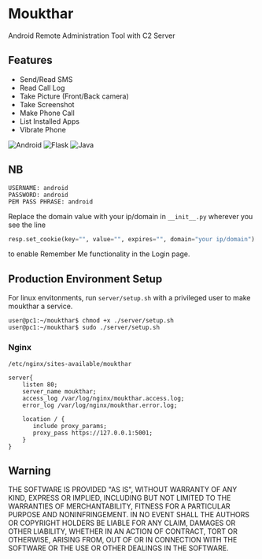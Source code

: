 # Moukthar

Android Remote Administration Tool with C2 Server

## Features
- Send/Read SMS
- Read Call Log
- Take Picture (Front/Back camera)
- Take Screenshot
- Make Phone Call
- List Installed Apps
- Vibrate Phone

![Android](https://img.shields.io/badge/Android-00FF00?style=for-the-badge&logo=android&logoColor=white)
![Flask](https://img.shields.io/badge/Flask-FFFFFF?style=for-the-badge&logo=flask&logoColor=black)
![Java](https://img.shields.io/badge/Java-2E8BC0?style=for-the-badge&logo=java&logoColor=white)

## NB
```
USERNAME: android
PASSWORD: android
PEM PASS PHRASE: android
```
Replace the domain value with your ip/domain in ```__init__.py``` wherever you see the line
```python
resp.set_cookie(key="", value="", expires="", domain="your ip/domain")
```
to enable Remember Me functionality in the Login page.

## Production Environment Setup
For linux envitonments, run ```server/setup.sh``` with a privileged user to make moukthar a service.
```console
user@pc1:~/moukthar$ chmod +x ./server/setup.sh
user@pc1:~/moukthar$ sudo ./server/setup.sh
```
### Nginx
```/etc/nginx/sites-available/moukthar```
```nginx
server{
    listen 80;
    server_name moukthar;
    access_log /var/log/nginx/moukthar.access.log;
    error_log /var/log/nginx/moukthar.error.log;

    location / {
       include proxy_params;
       proxy_pass https://127.0.0.1:5001;
    }
}
```

## Warning
THE SOFTWARE IS PROVIDED "AS IS", WITHOUT WARRANTY OF ANY KIND, EXPRESS OR IMPLIED, INCLUDING BUT NOT LIMITED TO THE WARRANTIES OF MERCHANTABILITY, FITNESS FOR A PARTICULAR PURPOSE AND NONINFRINGEMENT. IN NO EVENT SHALL THE AUTHORS OR COPYRIGHT HOLDERS BE LIABLE FOR ANY CLAIM, DAMAGES OR OTHER LIABILITY, WHETHER IN AN ACTION OF CONTRACT, TORT OR OTHERWISE, ARISING FROM, OUT OF OR IN CONNECTION WITH THE SOFTWARE OR THE USE OR OTHER DEALINGS IN THE SOFTWARE.

